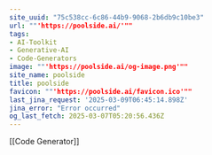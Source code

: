 ```yaml
---
site_uuid: "75c538cc-6c86-44b9-9068-2b6db9c10be3"
url: ""'https://poolside.ai/'""
tags:
- AI-Toolkit
- Generative-AI
- Code-Generators
image: ""'https://poolside.ai/og-image.png'""
site_name: poolside
title: poolside
favicon: ""'https://poolside.ai/favicon.ico'""
last_jina_request: '2025-03-09T06:45:14.898Z'
jina_error: "Error occurred"
og_last_fetch: 2025-03-07T05:20:56.436Z
---
```

[[Code Generator]]
